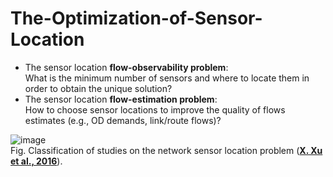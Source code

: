 # The-Optimization-of-Sensor-Location
 - The sensor location **flow-observability problem**:      
      What is the minimum number of sensors and where to locate them in order to obtain the unique solution?              
 - The sensor location **flow-estimation problem**:      
      How to choose sensor locations to improve the quality of flows estimates (e.g., OD demands, link/route flows)?    

![image](https://ars.els-cdn.com/content/image/1-s2.0-S0191261516000436-gr1.jpg)      
Fig.  Classification of studies on the network sensor location problem ([**X. Xu et al., 2016**](https://www.sciencedirect.com/science/article/pii/S0191261516000436?via%3Dihub)).     

